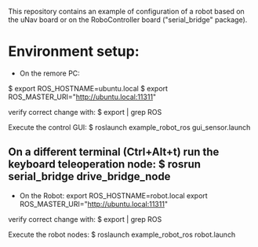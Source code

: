 This repository contains an example of configuration of a robot based on the
uNav board or on the RoboController board ("serial_bridge" package).

Environment setup:
==================

- On the remore PC:

$ export ROS_HOSTNAME=ubuntu.local
$ export ROS_MASTER_URI="http://ubuntu.local:11311"

verify correct change with:
$ export | grep ROS

Execute the control GUI:
$ roslaunch example_robot_ros gui_sensor.launch

On a different terminal (Ctrl+Alt+t) run the keyboard teleoperation node:
$ rosrun serial_bridge drive_bridge_node
--------------------------------------------------

- On the Robot:
export ROS_HOSTNAME=robot.local
export ROS_MASTER_URI="http://ubuntu.local:11311"

verify correct change with:
$ export | grep ROS

Execute the robot nodes:
$ roslaunch example_robot_ros robot.launch
